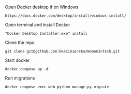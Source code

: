 Open Docker desktop if on Windows
```
https://docs.docker.com/desktop/install/windows-install/
```
Open terminal and install Docker
```
"Docker Desktop Installer.exe" install
```

Clone the repo
```
git clone git@github.com:kkazimierska/WomenInTech.git
```
Start docker
```
docker compose up -d
```

Run migrations
```
docker compose exec web python manage.py migrate
```
